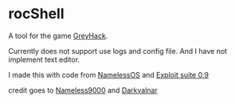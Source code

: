 # rocShell
A tool for the game [GreyHack](https://store.steampowered.com/app/605230/Grey_Hack/).

Currently does not support use logs and config file. And I have not implement text editor.

I made this with code from [NamelessOS](https://github.com/Nameless9000/NamelessOS) and [Exploit suite 0.9](https://github.com/Darkvalnar/greyscript/blob/master/suite/Exploit%20Suite%200.9.js)

credit goes to [Nameless9000](https://github.com/Nameless9000) and [Darkvalnar](https://github.com/Darkvalnar)

